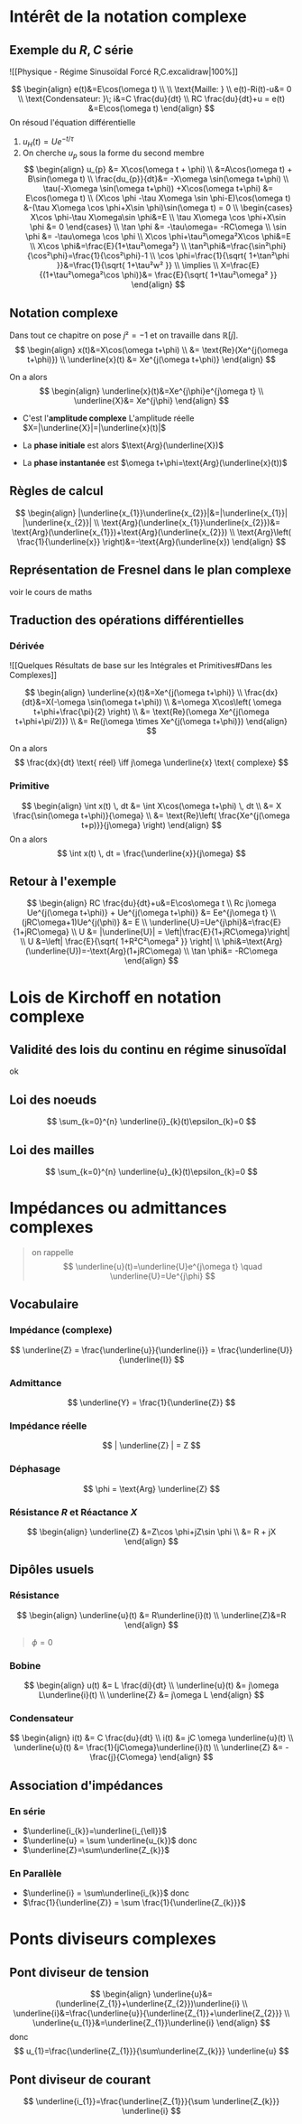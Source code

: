 # Intérêt de la notation complexe

## Exemple du $R,C$ série

![[Physique - Régime Sinusoïdal Forcé R,C.excalidraw|100%]]

$$
\begin{align}
e(t)&=E\cos(\omega t) \\ \\
\text{Maille: } \\
e(t)-Ri(t)-u&= 0 \\
\text{Condensateur: }\; i&=C \frac{du}{dt} \\
RC \frac{du}{dt}+u = e(t) &=E\cos(\omega t) 
\end{align}
$$
On résoud l'équation différentielle

1. $u_{H}(t) = Ue^{-t/\tau}$
2. On cherche $u_{p}$ sous la forme du second membre
$$
\begin{align}
u_{p} &= X\cos(\omega t + \phi) \\
&=A\cos(\omega t) + B\sin(\omega t) \\
\frac{du_{p}}{dt}&= -X\omega \sin(\omega t+\phi) \\
\tau(-X\omega \sin(\omega t+\phi)) +X\cos(\omega t+\phi) &= E\cos(\omega t) \\
(X\cos \phi  -\tau X\omega \sin \phi-E)\cos(\omega t) &-(\tau X\omega \cos \phi+X\sin \phi)\sin(\omega t) = 0 \\
\begin{cases}
X\cos \phi-\tau X\omega\sin \phi&=E \\
\tau X\omega \cos \phi+X\sin \phi &= 0
\end{cases} \\
\tan \phi &= -\tau\omega= -RC\omega \\
\sin \phi &= -\tau\omega \cos \phi \\
X\cos \phi+\tau²\omega²X\cos \phi&=E \\
X\cos \phi&=\frac{E}{1+\tau²\omega²} \\
\tan²\phi&=\frac{\sin²\phi}{\cos²\phi}=\frac{1}{\cos²\phi}-1 \\
\cos \phi=\frac{1}{\sqrt{ 1+\tan²\phi }}&=\frac{1}{\sqrt{ 1+\tau²w² }} \\
\implies \\
X=\frac{E}{(1+\tau²\omega²\cos \phi)}&= \frac{E}{\sqrt{ 1+\tau²\omega² }}
\end{align}
$$

## Notation complexe

Dans tout ce chapitre on pose $j²=-1$ et on travaille dans $\mathbb{R}[j]$.
$$
\begin{align}
x(t)&=X\cos(\omega t+\phi) \\
&= \text{Re}(Xe^{j(\omega t+\phi)}) \\
\underline{x}(t) &= Xe^{j(\omega t+\phi)}
\end{align}
$$

On a alors
$$
\begin{align}
\underline{x}(t)&=Xe^{j\phi}e^{j\omega t} \\
\underline{X}&= Xe^{j\phi}
\end{align}
$$
- C'est l'**amplitude complexe**
L'amplitude réelle $X=|\underline{X}|=|\underline{x}(t)|$

- La **phase initiale** est alors $\text{Arg}(\underline{X})$ 

- La **phase instantanée** est $\omega t+\phi=\text{Arg}(\underline{x}(t))$

## Règles de calcul

$$
\begin{align}
|\underline{x_{1}}\underline{x_{2}}|&=|\underline{x_{1}}| |\underline{x_{2}}| \\
\text{Arg}(\underline{x_{1}}\underline{x_{2}})&= \text{Arg}(\underline{x_{1}})+\text{Arg}(\underline{x_{2}}) \\
\text{Arg}\left( \frac{1}{\underline{x}} \right)&=-\text{Arg}(\underline{x})
\end{align}
$$

## Représentation de Fresnel dans le plan complexe
voir le cours de maths

## Traduction des opérations différentielles

### Dérivée

![[Quelques Résultats de base sur les Intégrales et Primitives#Dans les Complexes]]

$$
\begin{align}
\underline{x}(t)&=Xe^{j(\omega t+\phi)} \\
\frac{dx}{dt}&=X(-\omega \sin(\omega t+\phi)) \\
&=\omega X\cos\left( \omega t+\phi+\frac{\pi}{2} \right) \\
&= \text{Re}(\omega Xe^{j(\omega t+\phi+\pi/2)}) \\
&= Re(j\omega \times Xe^{j(\omega t+\phi)})
\end{align}
$$

On a alors
$$
\frac{dx}{dt} \text{ réel} \iff j\omega \underline{x} \text{ complexe}
$$

### Primitive

$$
\begin{align}
\int x(t) \, dt &= \int X\cos(\omega t+\phi) \, dt \\
&=  X \frac{\sin(\omega t+\phi)}{\omega} \\
&= \text{Re}\left( \frac{Xe^{j(\omega t+p)}}{j\omega} \right)
\end{align}
$$
On  a alors
$$
\int x(t) \, dt = \frac{\underline{x}}{j\omega}
$$

## Retour à l'exemple

$$
\begin{align}
RC \frac{du}{dt}+u&=E\cos\omega t \\
Rc j\omega Ue^{j(\omega t+\phi)} + Ue^{j(\omega t+\phi)} &= Ee^{j\omega t} \\
(jRC\omega+1)Ue^{j(\phi)} &= E \\
\underline{U}=Ue^{j\phi}&=\frac{E}{1+jRC\omega} \\
U &= |\underline{U}| = \left|\frac{E}{1+jRC\omega}\right| \\
U &=\left| \frac{E}{\sqrt{ 1+R²C²\omega² }} \right| \\
\phi&=\text{Arg}(\underline{U})=-\text{Arg}(1+jRC\omega) \\
\tan \phi&= -RC\omega
\end{align}
$$

# Lois de Kirchoff en notation complexe

## Validité des lois du continu en régime sinusoïdal

ok

## Loi des noeuds


$$
\sum_{k=0}^{n} \underline{i}_{k}(t)\epsilon_{k}=0
$$

## Loi des mailles

$$
\sum_{k=0}^{n} \underline{u}_{k}(t)\epsilon_{k}=0
$$

# Impédances ou admittances complexes

> on rappelle
$$
\underline{u}(t)=\underline{U}e^{j\omega t} \quad \underline{U}=Ue^{j\phi}
$$

## Vocabulaire

### Impédance (complexe)
$$
\underline{Z} = \frac{\underline{u}}{\underline{i}} = \frac{\underline{U}}{\underline{I}}
$$

### Admittance
$$
\underline{Y} = \frac{1}{\underline{Z}}
$$
### Impédance réelle
$$
| \underline{Z} | = Z
$$
### Déphasage
$$
\phi = \text{Arg} \underline{Z}
$$
### Résistance $R$ et Réactance $X$
$$
\begin{align}
\underline{Z} &=Z\cos \phi+jZ\sin \phi \\
&= R + jX
\end{align}
$$
## Dipôles usuels

### Résistance

$$
\begin{align}
\underline{u}(t) &= R\underline{i}(t) \\
\underline{Z}&=R
\end{align}
$$

> $\phi=0$

### Bobine

$$
\begin{align}
u(t) &= L \frac{di}{dt} \\
\underline{u}(t) &= j\omega L\underline{i}(t) \\
\underline{Z} &= j\omega L
\end{align}
$$

### Condensateur

$$
\begin{align}
i(t) &= C \frac{du}{dt} \\
i(t) &= jC \omega \underline{u}(t) \\
\underline{u}(t) &= \frac{1}{jC\omega}\underline{i}(t) \\
\underline{Z} &= -\frac{j}{C\omega}
\end{align}
$$

## Association d'impédances

### En série

- $\underline{i_{k}}=\underline{i_{\ell}}$
- $\underline{u} = \sum \underline{u_{k}}$
donc
- $\underline{Z}=\sum\underline{Z_{k}}$

### En Parallèle

- $\underline{i} = \sum\underline{i_{k}}$
donc
- $\frac{1}{\underline{Z}} = \sum \frac{1}{\underline{Z_{k}}}$

# Ponts diviseurs complexes

## Pont diviseur de tension
$$
\begin{align}
\underline{u}&=(\underline{Z_{1}}+\underline{Z_{2}})\underline{i} \\
\underline{i}&=\frac{\underline{u}}{\underline{Z_{1}}+\underline{Z_{2}}} \\
\underline{u_{1}}&=\underline{Z_{1}}\underline{i}
\end{align}
$$
donc
$$
u_{1}=\frac{\underline{Z_{1}}}{\sum\underline{Z_{k}}} \underline{u}
$$

## Pont diviseur de courant

$$
\underline{i_{1}}=\frac{\underline{Z_{1}}}{\sum \underline{Z_{k}}} \underline{i}
$$
